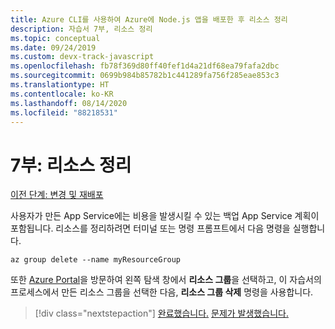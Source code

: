 ```yaml
---
title: Azure CLI를 사용하여 Azure에 Node.js 앱을 배포한 후 리소스 정리
description: 자습서 7부, 리소스 정리
ms.topic: conceptual
ms.date: 09/24/2019
ms.custom: devx-track-javascript
ms.openlocfilehash: fb78f369d80ff40fef1d4a21df68ea79fafa2dbc
ms.sourcegitcommit: 0699b984b85782b1c441289fa756f285eae853c3
ms.translationtype: HT
ms.contentlocale: ko-KR
ms.lasthandoff: 08/14/2020
ms.locfileid: "88218531"
---
```

# <a name="part-7-clean-up-resources"></a>7부: 리소스 정리

[이전 단계: 변경 및 재배포](tutorial-vscode-docker-node-06.md)

사용자가 만든 App Service에는 비용을 발생시킬 수 있는 백업 App Service 계획이 포함됩니다. 리소스를 정리하려면 터미널 또는 명령 프롬프트에서 다음 명령을 실행합니다.

```azurecli
az group delete --name myResourceGroup
```

또한 [Azure Portal](https://portal.azure.com)을 방문하여 왼쪽 탐색 창에서 **리소스 그룹**을 선택하고, 이 자습서의 프로세스에서 만든 리소스 그룹을 선택한 다음, **리소스 그룹 삭제** 명령을 사용합니다.

> [!div class="nextstepaction"]
> [완료했습니다.](node-howto-deploy-web-app.md) [문제가 발생했습니다.](https://www.research.net/r/PWZWZ52?tutorial=node-deployment&step=clean-up-resources)
